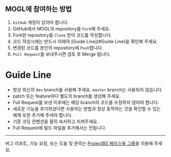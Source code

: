 
MOGL에 참여하는 방법
---
1. `GitHub` 계정이 있어야 합니다.
2. GitHub에서 MOGL의 repository를 `Fork`해 주세요.
3. Fork한 repository를 `Clone` 받아 코드를 작성합니다.
3. 코드 작성시에는 반드시 아래의 [Guide Line](#Guide Line)을 확인해 주세요.
4. 변경된 코드를 본인의 repository에 `Push`합니다.
5. `Pull Request`를 보내주시면 검토 후 Merge 됩니다.

# Guide Line

* 항상 최신의 `dev` branch를 사용해 주세요. `master` branch는 사용되지 않습니다.
* patch 또는 feature마다 별도의 branch를 생성해 주세요.
* Full Request를 보낸 이후에는 해당 branch의 코드를 수정하지 않아야 합니다.
* 새로운 기능을 추가하셨다면 사용하는 방법과 정상 동작하는 것을 확인할 수 있는 예제 또한 추가해 주셔야 합니다.
* 기존 코딩 컨벤션을 필히 숙지하고 지켜주세요.
* Full Request에 빌드 파일을 추가해서는 안됩니다.

_ _ _

버그 리포트, 기능 요청, 또는 도움 및 문의는 [ProjectBS 페이스북 그룹](https://www.facebook.com/groups/bs5js)을 이용해 주세요.
